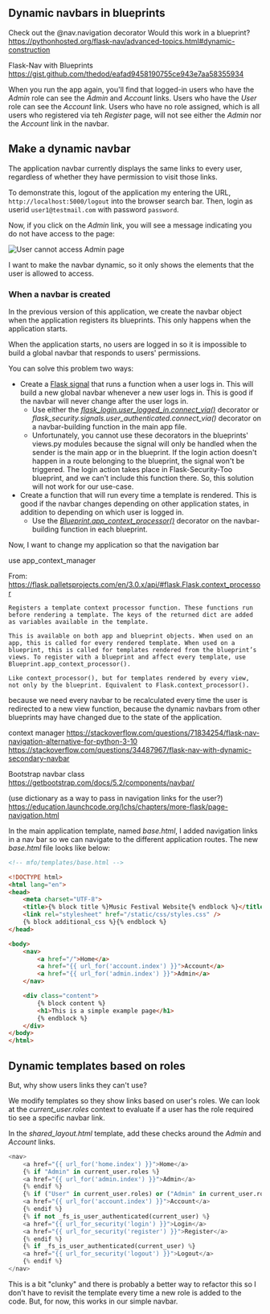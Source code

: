 
## Dynamic navbars in blueprints

Check out the @nav.navigation decorator
Would this work in a blueprint?
https://pythonhosted.org/flask-nav/advanced-topics.html#dynamic-construction




Flask-Nav with Blueprints
https://gist.github.com/thedod/eafad9458190755ce943e7aa58355934


When you run the app again, you'll find that logged-in users who have the *Admin* role can see the *Admin* and *Account* links. Users who have the *User* role can see the *Account* link. Users who have no role assigned, which is all users who registered via teh *Register* page, will not see either the *Admin* nor the *Account* link in the navbar.


## Make a dynamic navbar

The application navbar currently displays the same links to every user, regardless of whether they have permission to visit those links. 

To demonstrate this, logout of the application my entering the URL, `http://localhost:5000/logout` into the browser search bar. Then, login as userid `user1@testmail.com` with password `password`. 

Now, if you click on the *Admin* link, you will see a message indicating you do not have access to the page:

![User cannot access Admin page](./images/navbar-07-admin-forbidden.png)

I want to make the navbar dynamic, so it only shows the elements that the user is allowed to access.

### When a navbar is created

In the previous version of this application, we create the navbar object when the application registers its blueprints. This only happens when the application starts. 

When the application starts, no users are logged in so it is impossible to build a global navbar that responds to users' permissions.

You can solve this problem two ways:

* Create a [Flask signal](https://flask.palletsprojects.com/en/3.0.x/signals/) that runs a function when a user logs in. This will build a new global navbar whenever a new user logs in. This is good if the navbar will never change after the user logs in.
  * Use either the *[flask_login.user_logged_in.connect_via()](https://flask-login.readthedocs.io/en/latest/#signals)* decorator or *flask_security.signals.user_authenticated.connect_via()* decorator  on a navbar-building function in the main app file.
  * Unfortunately, you cannot use these decorators in the blueprints' views.py modules because the signal will only be handled when the sender is the main app or in the blueprint. If the login action doesn't happen in a route belonging to the blueprint, the signal won't be triggered. The login action takes place in Flask-Security-Too blueprint, and we can't include this function there. So, this solution will not work for our use-case.
* Create a function that will run every time a template is rendered. This is good if the navbar changes depending on other application states, in addition to depending on which user is logged in.
  * Use the *[Blueprint.app_context_processor()](https://flask.palletsprojects.com/en/3.0.x/api/#flask.Flask.context_processor)* decorator on the navbar-building function in each blueprint.


Now, I want to change my application so that the navigation bar 

use app_context_manager

From: 
https://flask.palletsprojects.com/en/3.0.x/api/#flask.Flask.context_processor

    Registers a template context processor function. These functions run before rendering a template. The keys of the returned dict are added as variables available in the template.

    This is available on both app and blueprint objects. When used on an app, this is called for every rendered template. When used on a blueprint, this is called for templates rendered from the blueprint’s views. To register with a blueprint and affect every template, use Blueprint.app_context_processor().

    Like context_processor(), but for templates rendered by every view, not only by the blueprint. Equivalent to Flask.context_processor().

because we need every navbar to be recalculated every time the user is redirected to a new view function, because the dynamic navbars from other blueprints may have changed due to the state of the application.












context manager
https://stackoverflow.com/questions/71834254/flask-nav-navigation-alternative-for-python-3-10
https://stackoverflow.com/questions/34487967/flask-nav-with-dynamic-secondary-navbar



Bootstrap navbar class
https://getbootstrap.com/docs/5.2/components/navbar/




(use dictionary as a way to pass in navigation links for the user?)
https://education.launchcode.org/lchs/chapters/more-flask/page-navigation.html


In the main application template, named *base.html*, I added navigation links in a nav bar so we can navigate to the different application routes. The new *base.html* file looks like below:

```html
<!-- mfo/templates/base.html -->

<!DOCTYPE html>
<html lang="en">
<head>
    <meta charset="UTF-8">
    <title>{% block title %}Music Festival Website{% endblock %}</title>
    <link rel="stylesheet" href="/static/css/styles.css" />
    {% block additional_css %}{% endblock %}
</head>

<body>
    <nav>
        <a href="/">Home</a>
        <a href="{{ url_for('account.index') }}">Account</a>
        <a href="{{ url_for('admin.index') }}">Admin</a>
    </nav>

    <div class="content">
        {% block content %}
        <h1>This is a simple example page</h1>
        {% endblock %}
    </div>
</body>
</html>
```


## Dynamic templates based on roles

But, why show users links they can't use?

We modify templates so they show links based on user's roles. We can look at the *current_user.roles* context to evaluate if a user has the role required tio see a specific navbar link.


In the *shared_layout.html* template, add these checks around the *Admin* and *Account* links.


```python
<nav>
    <a href="{{ url_for('home.index') }}">Home</a>
    {% if "Admin" in current_user.roles %}
    <a href="{{ url_for('admin.index') }}">Admin</a>
    {% endif %}
    {% if ("User" in current_user.roles) or ("Admin" in current_user.roles) %}
    <a href="{{ url_for('account.index') }}">Account</a>
    {% endif %}
    {% if not _fs_is_user_authenticated(current_user) %}
    <a href="{{ url_for_security('login') }}">Login</a>
    <a href="{{ url_for_security('register') }}">Register</a>
    {% endif %}
    {% if _fs_is_user_authenticated(current_user) %}
    <a href="{{ url_for_security('logout') }}">Logout</a>
    {% endif %}
</nav>
```

This is a bit "clunky" and there is probably a better way to refactor this so I don't have to revisit the template every time a new role is added to the code. But, for now, this works in our simple navbar.


